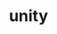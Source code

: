 ---
pid: ls189
title: unity
location_transcription: anywhere accessible
coordinates: "[-75.17035671625, 39.957714565058]"
zipcode: '19144'
gen_neighborhood: Northwest Philadelphia
neighborhood: Germantown
outside_phl: 
age: '22'
age_range: 20-29
instagram: 
image_file_name: ls_189.jpg
proposal_transcription: |-
  -not really an artist but anything that can emphasize unity and everyone being welcome
  -interactive component-free to all
  -show pain and overcoming -maybe interactive video
topic: Unity
topic_summary: '0'
type: Digital,Interactive
keywords_other: Unity, Interactive
credit: India Mayo
image_labels: 
twitter: 
facebook: 
permalink: "/monuments/ls189/"
layout: item-page
---